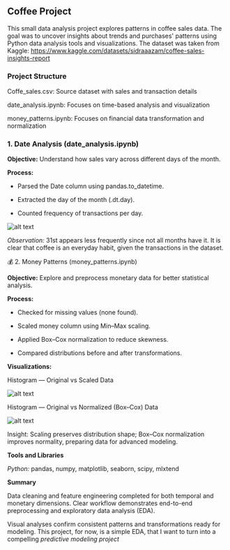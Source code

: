 ## Coffee Project

This small data analysis project explores patterns in coffee sales data. The goal was to uncover insights about trends and purchases' patterns using Python data analysis tools and visualizations. The dataset was taken from Kaggle: https://www.kaggle.com/datasets/sidraaazam/coffee-sales-insights-report

### Project Structure

Coffe_sales.csv: Source dataset with sales and transaction details

date_analysis.ipynb: Focuses on time-based analysis and visualization

money_patterns.ipynb: Focuses on financial data transformation and normalization

### 1. Date Analysis (date_analysis.ipynb)

**Objective:**
Understand how sales vary across different days of the month.

**Process:**

- Parsed the Date column using pandas.to_datetime.

- Extracted the day of the month (.dt.day).

- Counted frequency of transactions per day.

![alt text](freq_days_graph.png)

*Observation:* 31st appears less frequently since not all months have it. It is clear that coffee is an everyday habit, given the transactions in the dataset.

💰 2. Money Patterns (money_patterns.ipynb)

**Objective:**
Explore and preprocess monetary data for better statistical analysis.

**Process:**

- Checked for missing values (none found).

- Scaled money column using Min–Max scaling.

- Applied Box–Cox normalization to reduce skewness.

- Compared distributions before and after transformations.

**Visualizations:**

Histogram — Original vs Scaled Data

![alt text](orig_n_scaled_graph.png)

Histogram — Original vs Normalized (Box–Cox) Data

![alt text](orig_n_scaled_graph.png)

Insight: Scaling preserves distribution shape; Box–Cox normalization improves normality, preparing data for advanced modeling.

**Tools and Libraries**

*Python:* pandas, numpy, matplotlib, seaborn, scipy, mlxtend


**Summary**

Data cleaning and feature engineering completed for both temporal and monetary dimensions. Clear workflow demonstrates end-to-end preprocessing and exploratory data analysis (EDA).

Visual analyses confirm consistent patterns and transformations ready for modeling. This project, for now, is a simple EDA, that I want to turn into a compelling *predictive modeling project*
